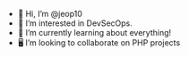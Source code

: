 - 👋 Hi, I’m @jeop10
- 👀 I’m interested in DevSecOps.
- 🌱 I’m currently learning about everything!
- 🖥 I’m looking to collaborate on PHP projects

<!---
jeop10/jeop10 is a ✨ special ✨ repository because its `README.md` (this file) appears on your GitHub profile.
You can click the Preview link to take a look at your changes.
--->
